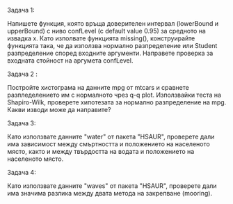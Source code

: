 Задача 1:

Напишете функция, която връща доверителен интервал (lowerBound и upperBound) с ниво confLevel (с default value 0.95) за средното на извадка x. Като изполвате функцията missing(), конструирайте функцията така, че да използва нормално разпределение или Student разпределение според входните аргументи. Направете проверка за входната стойност на аргумета confLevel.

Задача 2 :

Постройте хистограма на данните mpg от mtcars и сравнете разпледелението им с нормалното чрез q-q plot. Използвайки теста на Shapiro-Wilk, проверете хипотезата за нормално разпределение на mpg. Какви изводи може да направите? 

Задача 3:

Като използвате данните "water" от пакета "HSAUR", проверете дали има зависимост между смъртността и положението на населеното място, както и между твърдостта на водата и положението на населеното място.

Задача 4:

Като използвате данните "waves" от пакета "HSAUR", проверете дали има значима разлика между двата метода на закрепване (mooring).
